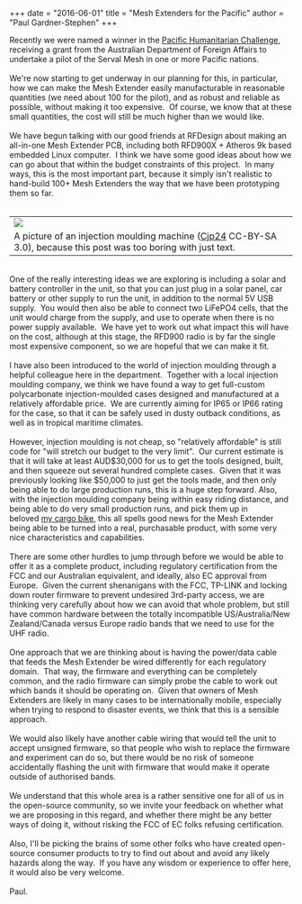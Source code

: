 +++
date = "2016-06-01"
title = "Mesh Extenders for the Pacific"
author = "Paul Gardner-Stephen"
+++

<div class="post-body entry-content" id="post-body-8168311626862827539" itemprop="description articleBody">
Recently we were named a winner in the <a href="http://pacifichumanitarianchallenge.org/">Pacific Humanitarian Challenge</a>, receiving a grant from the Australian Department of Foreign Affairs to undertake a pilot of the Serval Mesh in one or more Pacific nations.<br/>
<br/>
We're now starting to get underway in our planning for this, in particular, how we can make the Mesh Extender easily manufacturable in reasonable quantities (we need about 100 for the pilot), and as robust and reliable as possible, without making it too expensive.  Of course, we know that at these small quantities, the cost will still be much higher than we would like.<br/>
<br/>
We have begun talking with our good friends at RFDesign about making an all-in-one Mesh Extender PCB, including both RFD900X + Atheros 9k based embedded Linux computer.  I think we have some good ideas about how we can go about that within the budget constraints of this project.  In many ways, this is the most important part, because it simply isn't realistic to hand-build 100+ Mesh Extenders the way that we have been prototyping them so far.<br/>
<br/>
<table align="center" cellpadding="0" cellspacing="0" class="tr-caption-container"><tbody>
<tr><td><a href="https://upload.wikimedia.org/wikipedia/commons/4/40/Bi_material_molding_machine.jpg"><img src="https://upload.wikimedia.org/wikipedia/commons/4/40/Bi_material_molding_machine.jpg"/></a></td></tr>
<tr><td class="tr-caption">A picture of an injection moulding machine (<a href="https://commons.wikimedia.org/wiki/User:Cjp24">Cjp24</a> CC-BY-SA 3.0), because this post was too boring with just text.</td></tr>
</tbody></table>
<br/>
One of the really interesting ideas we are exploring is including a solar and battery controller in the unit, so that you can just plug in a solar panel, car battery or other supply to run the unit, in addition to the normal 5V USB supply.  You would then also be able to connect two LiFePO4 cells, that the unit would charge from the supply, and use to operate when there is no power supply available.  We have yet to work out what impact this will have on the cost, although at this stage, the RFD900 radio is by far the single most expensive component, so we are hopeful that we can make it fit.<br/>
<br/>
I have also been introduced to the world of injection moulding through a helpful colleague here in the department.  Together with a local injection moulding company, we think we have found a way to get full-custom polycarbonate injection-moulded cases designed and manufactured at a relatively affordable price.  We are currently aiming for IP65 or IP66 rating for the case, so that it can be safely used in dusty outback conditions, as well as in tropical maritime climates.<br/>
<br/>
However, injection moulding is not cheap, so "relatively affordable" is still code for "will stretch our budget to the very limit".  Our current estimate is that it will take at least AUD$30,000 for us to get the tools designed, built, and then squeeze out several hundred complete cases.  Given that it was previously looking like $50,000 to just get the tools made, and then only being able to do large production runs, this is a huge step forward. Also, with the injection moulding company being within easy riding distance, and being able to do very small production runs, and pick them up in beloved <a href="http://bakfiets-adelaide.blogspot.com.au/">my cargo bike</a>, this all spells good news for the Mesh Extender being able to be turned into a real, purchasable product, with some very nice characteristics and capabilities.<br/>
<br/>
There are some other hurdles to jump through before we would be able to offer it as a complete product, including regulatory certification from the FCC and our Australian equivalent, and ideally, also EC approval from Europe.  Given the current shenanigans with the FCC, TP-LINK and locking down router firmware to prevent undesired 3rd-party access, we are thinking very carefully about how we can avoid that whole problem, but still have common hardware between the totally incompatible US/Australia/New Zealand/Canada versus Europe radio bands that we need to use for the UHF radio.<br/>
<br/>
One approach that we are thinking about is having the power/data cable that feeds the Mesh Extender be wired differently for each regulatory domain.  That way, the firmware and everything can be completely common, and the radio firmware can simply probe the cable to work out which bands it should be operating on.  Given that owners of Mesh Extenders are likely in many cases to be internationally mobile, especially when trying to respond to disaster events, we think that this is a sensible approach.<br/>
<br/>
We would also likely have another cable wiring that would tell the unit to accept unsigned firmware, so that people who wish to replace the firmware and experiment can do so, but there would be no risk of someone accidentally flashing the unit with firmware that would make it operate outside of authorised bands.<br/>
<br/>
We understand that this whole area is a rather sensitive one for all of us in the open-source community, so we invite your feedback on whether what we are proposing in this regard, and whether there might be any better ways of doing it, without risking the FCC of EC folks refusing certification.<br/>
<br/>
Also, I'll be picking the brains of some other folks who have created open-source consumer products to try to find out about and avoid any likely hazards along the way.  If you have any wisdom or experience to offer here, it would also be very welcome.<br/>
<br/>
Paul.
<div></div>
</div>